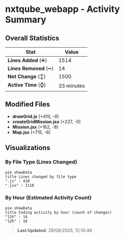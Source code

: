 # nxtqube_webapp - Activity Summary 

## Overall Statistics

| Stat                   | Value                                                             |
| ---------------------- | ----------------------------------------------------------------- |
| **Lines Added** (➕)   | 1514                                          |
| **Lines Removed** (➖) | 14                                        |
| **Net Change** (↕)    | 1500                |
| **Active Time** (⌚)   | 33 minutes |


## Modified Files
- **drawGrid.js** (+410, -0)
- **createGridMission.jsx** (+227, -0)
- **Mission.jsx** (+162, -8)
- **Map.jsx** (+715, -6)

## Visualizations

### By File Type (Lines Changed)

```mermaid
pie showData
title Lines changed by file type
".js" : 410
".jsx" : 1118
```

### By Hour (Estimated Activity Count)

```mermaid
pie showData
title Coding activity by hour (count of changes)
"11h" : 14
"12h" : 16
```


> **Last Updated:** 28/08/2025, 12:10:46